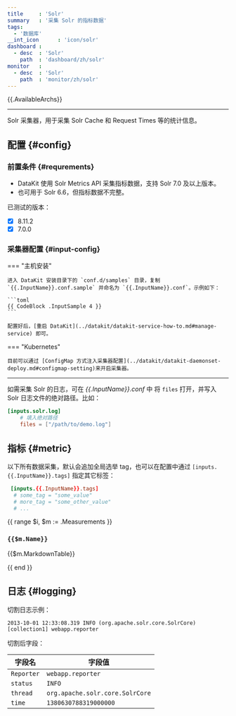 ```yaml
---
title     : 'Solr'
summary   : '采集 Solr 的指标数据'
tags:
  - '数据库'
__int_icon      : 'icon/solr'
dashboard :
  - desc  : 'Solr'
    path  : 'dashboard/zh/solr'
monitor   :
  - desc  : 'Solr'
    path  : 'monitor/zh/solr'
---
```


{{.AvailableArchs}}

---

Solr 采集器，用于采集 Solr Cache 和 Request Times 等的统计信息。

## 配置 {#config}

### 前置条件 {#requrements}

- DataKit 使用 Solr Metrics API 采集指标数据，支持 Solr 7.0 及以上版本。
- 也可用于 Solr 6.6，但指标数据不完整。

已测试的版本：

- [x] 8.11.2
- [x] 7.0.0

### 采集器配置 {#input-config}

<!-- markdownlint-disable MD046 -->
=== "主机安装"

    进入 DataKit 安装目录下的 `conf.d/samples` 目录，复制 `{{.InputName}}.conf.sample` 并命名为 `{{.InputName}}.conf`。示例如下：
    
    ```toml
    {{ CodeBlock .InputSample 4 }}
    ```
    
    配置好后，[重启 DataKit](../datakit/datakit-service-how-to.md#manage-service) 即可。

=== "Kubernetes"

    目前可以通过 [ConfigMap 方式注入采集器配置](../datakit/datakit-daemonset-deploy.md#configmap-setting)来开启采集器。
<!-- markdownlint-enable -->

---

如需采集 Solr 的日志，可在 *{{.InputName}}.conf* 中 将 `files` 打开，并写入 Solr 日志文件的绝对路径。比如：

```toml
[inputs.solr.log]
    # 填入绝对路径
    files = ["/path/to/demo.log"]
```

## 指标 {#metric}

以下所有数据采集，默认会追加全局选举 tag，也可以在配置中通过 `[inputs.{{.InputName}}.tags]` 指定其它标签：

``` toml
 [inputs.{{.InputName}}.tags]
  # some_tag = "some_value"
  # more_tag = "some_other_value"
  # ...
```

{{ range $i, $m := .Measurements }}

### `{{$m.Name}}`

{{$m.MarkdownTable}}

{{ end }}

## 日志 {#logging}

切割日志示例：

```log
2013-10-01 12:33:08.319 INFO (org.apache.solr.core.SolrCore) [collection1] webapp.reporter
```

切割后字段：

| 字段名     | 字段值                          |
| --------   | -----------------------------   |
| `Reporter` | `webapp.reporter`               |
| `status`   | `INFO`                          |
| `thread`   | `org.apache.solr.core.SolrCore` |
| `time`     | `1380630788319000000`           |
